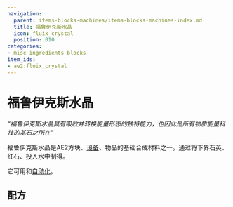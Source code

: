 ```yaml
---
navigation:
  parent: items-blocks-machines/items-blocks-machines-index.md
  title: 福鲁伊克斯水晶
  icon: fluix_crystal
  position: 010
categories:
- misc ingredients blocks
item_ids:
- ae2:fluix_crystal
---
```


# 福鲁伊克斯水晶

<ItemImage id="fluix_crystal" scale="4" />

*“福鲁伊克斯水晶具有吸收并转换能量形态的独特能力，也因此是所有物质能量科技的基石之所在”*

福鲁伊克斯水晶是AE2方块、[设备](../ae2-mechanics/devices.md)、物品的基础合成材料之一。通过将下界石英、红石、<ItemLink id="charged_certus_quartz_crystal" />投入水中制得。

它可用<ItemLink id="formation_plane" />和<ItemLink id="annihilation_plane" />[自动化](../example-setups/throw-in-water-automation.md)。

## 配方

<Row>
  <Recipe id="transform/fluix_crystals" />

  <Recipe id="transform/fluix_crystal" />

  <Recipe id="misc/deconstruction_fluix_block" />
</Row>
